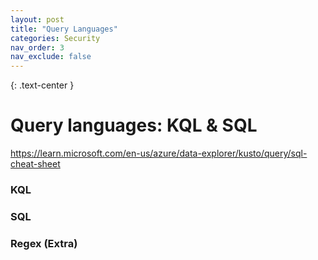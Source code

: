 ```yaml
---
layout: post
title: "Query Languages"
categories: Security
nav_order: 3
nav_exclude: false
---
```


{: .text-center }
# Query languages: KQL & SQL 

https://learn.microsoft.com/en-us/azure/data-explorer/kusto/query/sql-cheat-sheet

### KQL


### SQL 


### Regex (Extra)


